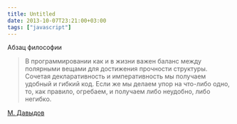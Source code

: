 ```yaml
---
title: Untitled
date: 2013-10-07T23:21:00+03:00
tags: ["javascript"]
---
```


Абзац философии

> В программировании как и в жизни важен баланс между полярными вещами для достижения прочности структуры. Сочетая декларативность и императивность мы получаем удобный и гибкий код. Если же мы делаем упор на что-либо одно, то, как правило, огребаем, и получаем либо неудобно, либо негибко.

[М. Давыдов](https://azproduction.me)
